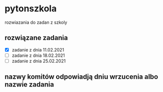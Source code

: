 # pytonszkola
rozwiazania do zadan z szkoly

## rozwiązane zadania

 - [x] zadanie z dnia 11.02.2021
 - [ ] zadanie z dnia 18.02.2021
 - [ ] zadanie z dnia 25.02.2021
## nazwy komitów odpowiadją dniu wrzucenia albo nazwie zadania